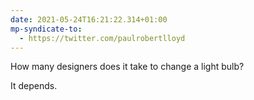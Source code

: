 ```yaml
---
date: 2021-05-24T16:21:22.314+01:00
mp-syndicate-to:
  - https://twitter.com/paulrobertlloyd
---
```

How many designers does it take to change a light bulb?

It depends.
